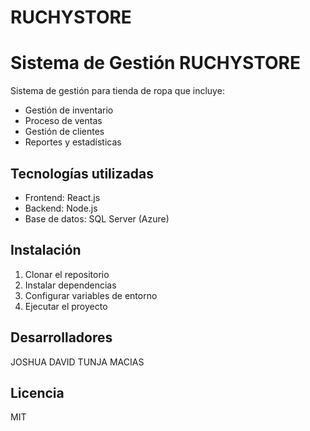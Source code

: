 # RUCHYSTORE

# Sistema de Gestión RUCHYSTORE

Sistema de gestión para tienda de ropa que incluye:
- Gestión de inventario
- Proceso de ventas
- Gestión de clientes
- Reportes y estadísticas

## Tecnologías utilizadas
- Frontend: React.js
- Backend: Node.js
- Base de datos: SQL Server (Azure)

## Instalación
1. Clonar el repositorio
2. Instalar dependencias
3. Configurar variables de entorno
4. Ejecutar el proyecto

## Desarrolladores
JOSHUA DAVID TUNJA MACIAS
## Licencia
MIT
